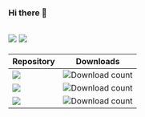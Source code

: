### Hi there 👋

<!--
**img02/img02** is a ✨ _special_ ✨ repository because its `README.md` (this file) appears on your GitHub profile.

Here are some ideas to get you started:

- 🔭 I’m currently working on ...
- 🌱 I’m currently learning ...
- 👯 I’m looking to collaborate on ...
- 🤔 I’m looking for help with ...
- 💬 Ask me about ...
- 📫 How to reach me: ...
- 😄 Pronouns: ...
- ⚡ Fun fact: ...

<a href="https://github.com/img02/HuntHelper">
  <img align="center" src="https://github-readme-stats-6oj9-img02.vercel.app/api/pin/?username=img02&repo=hunthelper" />
</a>
<a href="https://github.com/img02/a-ffxiv-hunt-tracker">
  <img align="top" src="https://github-readme-stats-6oj9-img02.vercel.app/api/pin/?username=img02&repo=a-ffxiv-hunt-tracker" />
</a>  

![Download count](https://img.shields.io/endpoint?url=https://qzysathwfhebdai6xgauhz4q7m0mzmrf.lambda-url.us-east-1.on.aws/HuntHelper)
![downloads count](https://img.shields.io/github/downloads/img02/a-ffxiv-hunt-tracker/total.svg)

![github stats image](https://github-readme-stats-6oj9.vercel.app/api?username=img02&count_private=true)
![langauge stats image](https://github-readme-stats-6oj9.vercel.app/api/top-langs/?username=img02&count_private=true&layout=compact)  
-->

[![](https://github-readme-stats-6oj9.vercel.app/api?username=img02&line_height=24&count_private=true)](https://github.com/img02)
[![](https://github-readme-stats-6oj9.vercel.app/api/top-langs/?username=img02&layout=compact&langs_count=6,github-readme-stats&card_width=277&count_private=true)](https://github.com/img02)
----

Repository|Downloads
---|---
[![](https://github-readme-stats-6oj9.vercel.app/api/pin/?username=img02&repo=hunthelper)](https://github.com/img02/HuntHelper)|![Download count](https://img.shields.io/endpoint?url=https://qzysathwfhebdai6xgauhz4q7m0mzmrf.lambda-url.us-east-1.on.aws/HuntHelper)
[![](https://github-readme-stats-6oj9.vercel.app/api/pin/?username=img02&repo=Fungah-Totally-Safe-Spot)](https://github.com/img02/Fungah-Totally-Safe-Spot)|![Download count](https://img.shields.io/endpoint?url=https://qzysathwfhebdai6xgauhz4q7m0mzmrf.lambda-url.us-east-1.on.aws/Fungah)
[![](https://github-readme-stats-6oj9.vercel.app/api/pin/?username=img02&repo=IslandWorkshopSearch)](https://github.com/img02/IslandWorkshopSearch)|![Download count](https://img.shields.io/endpoint?url=https://qzysathwfhebdai6xgauhz4q7m0mzmrf.lambda-url.us-east-1.on.aws/IslandWorkshopSearch)
<!--
[![](https://github-readme-stats-6oj9.vercel.app/api/pin/?username=img02&repo=a-ffxiv-hunt-tracker)](https://github.com/img02/a-ffxiv-hunt-tracker)|![downloads count](https://img.shields.io/github/downloads/img02/a-ffxiv-hunt-tracker/total.svg)
-->
